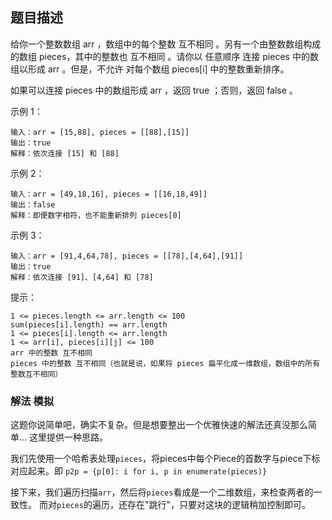 ## 题目描述
给你一个整数数组 arr ，数组中的每个整数 互不相同 。另有一个由整数数组构成的数组 pieces，其中的整数也 互不相同 。请你以 任意顺序 连接 pieces 中的数组以形成 arr 。但是，不允许 对每个数组 pieces[i] 中的整数重新排序。

如果可以连接 pieces 中的数组形成 arr ，返回 true ；否则，返回 false 。

示例 1：
```
输入：arr = [15,88], pieces = [[88],[15]]
输出：true
解释：依次连接 [15] 和 [88]
```
示例 2：
```
输入：arr = [49,18,16], pieces = [[16,18,49]]
输出：false
解释：即便数字相符，也不能重新排列 pieces[0]
```
示例 3：
```
输入：arr = [91,4,64,78], pieces = [[78],[4,64],[91]]
输出：true
解释：依次连接 [91]、[4,64] 和 [78]
```

提示：
```
1 <= pieces.length <= arr.length <= 100
sum(pieces[i].length) == arr.length
1 <= pieces[i].length <= arr.length
1 <= arr[i], pieces[i][j] <= 100
arr 中的整数 互不相同
pieces 中的整数 互不相同（也就是说，如果将 pieces 扁平化成一维数组，数组中的所有整数互不相同）
```

### 解法 模拟
这题你说简单吧，确实不复杂。但是想要整出一个优雅快速的解法还真没那么简单…
这里提供一种思路。

我们先使用一个哈希表处理`pieces`，将pieces中每个Piece的首数字与piece下标对应起来。即
`p2p = {p[0]: i for i, p in enumerate(pieces)}`

接下来，我们遍历扫描`arr`，然后将`pieces`看成是一个二维数组，来检查两者的一致性。
而对`pieces`的遍历，还存在"跳行"，只要对这块的逻辑稍加控制即可。